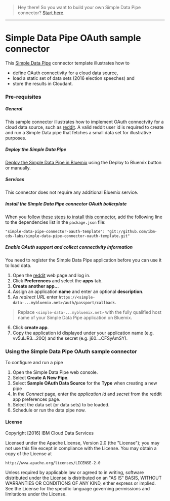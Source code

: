 > Hey there! So you want to build your own Simple Data Pipe connector? [Start here](https://github.com/ibm-cds-labs/simple-data-pipe-connector-oauth-template/wiki/How-to-Build-a-Simple-Data-Pipe-Connector).

***


# Simple Data Pipe OAuth sample connector 

This [Simple Data Pipe](https://developer.ibm.com/clouddataservices/simple-data-pipe/) connector template illustrates how to 

* define OAuth connectivity for a cloud data source,
* load a static set of data sets (2016 election speeches) and
* store the results in Cloudant.

### Pre-requisites

##### General 
 This sample connector illustrates how to implement OAuth connectvity for a cloud data source, such as [reddit](http://www.reddit.com).
 A valid reddit user id is required to create and run a Simple Data pipe that fetches a small data set for illustrative purposes. 

##### Deploy the Simple Data Pipe

 [Deploy the Simple Data Pipe in Bluemix](https://github.com/ibm-cds-labs/simple-data-pipe) using the Deploy to Bluemix button or manually.

##### Services

This connector does not require any additional Bluemix service.

##### Install the Simple Data Pipe connector OAuth boilerplate

  When you [follow these steps to install this connector](https://github.com/ibm-cds-labs/simple-data-pipe/wiki/Installing-a-Simple-Data-Pipe-Connector), add the following line to the dependencies list in the `package.json` file: 

```
"simple-data-pipe-connector-oauth-template": "git://github.com/ibm-cds-labs/simple-data-pipe-connector-oauth-template.git"
```

##### Enable OAuth support and collect connectivity information

 You need to register the Simple Data Pipe application before you can use it to load data.
 1. Open the [reddit](http.reddit.com) web page and log in.
 2. Click **Preferences** and select the **apps** tab.
 3. **Create another app...**
 4. Assign an application **name** and enter an optional **description**.
 5. As _redirect URL_ enter `https://<simple-data-...mybluemix.net>/auth/passport/callback`.
   > Replace `<simple-data-...mybluemix.net>` with the fully qualified host name of your Simple Data Pipe application on Bluemix.

 6. Click **create app**.
 7. Copy the application id displayed under your application name (e.g. vv5ulJR3...20Q) and the secret (e.g. j60....CFSyAmSY).


### Using the Simple Data Pipe OAuth sample connector 

To configure and run a pipe

1. Open the Simple Data Pipe web console.
2. Select __Create A New Pipe__.
3. Select __Sample OAuth Data Source__ for the __Type__ when creating a new pipe  
4. In the _Connect_ page, enter the _application id_ and _secret_ from the reddit app preferences page. 
5. Select the data set (or data sets) to be loaded.
6. Schedule or run the data pipe now.

#### License 

Copyright [2016] IBM Cloud Data Services

Licensed under the Apache License, Version 2.0 (the "License");
you may not use this file except in compliance with the License.
You may obtain a copy of the License at

    http://www.apache.org/licenses/LICENSE-2.0

Unless required by applicable law or agreed to in writing, software
distributed under the License is distributed on an "AS IS" BASIS,
WITHOUT WARRANTIES OR CONDITIONS OF ANY KIND, either express or implied.
See the License for the specific language governing permissions and
limitations under the License.
